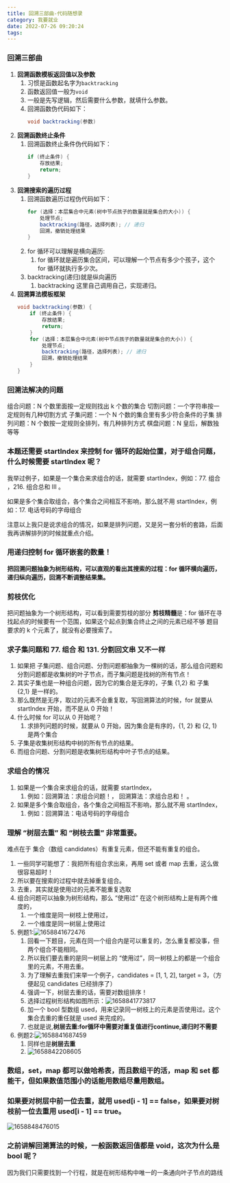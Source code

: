 ```yaml
---
title: 回溯三部曲-代码随想录
category: 我要就业
date: 2022-07-26 09:20:24
tags:
---
```

### 回溯三部曲
1. **回溯函数模板返回值以及参数**
    1. 习惯是函数起名字为`backtracking`
    2. 函数返回值一般为`void`
    3. 一般是先写逻辑，然后需要什么参数，就填什么参数。
    4. 回溯函数伪代码如下：
        ```java
        void backtracking(参数)
        ```
2. **回溯函数终止条件**
    1. 回溯函数终止条件伪代码如下：
        ```java
        if (终止条件) {
            存放结果;
            return;
        }
        ```
3. **回溯搜索的遍历过程**
    1. 回溯函数遍历过程伪代码如下：
        ```java
        for (选择：本层集合中元素(树中节点孩子的数量就是集合的大小)) {
            处理节点;
            backtracking(路径，选择列表); // 递归
            回溯，撤销处理结果
        }
        ```
    2. for 循环可以理解是横向遍历:
        1. for 循环就是遍历集合区间，可以理解一个节点有多少个孩子，这个 for 循环就执行多少次。
    3. backtracking(递归)就是纵向遍历
        1. backtracking 这里自己调用自己，实现递归。
4. **回溯算法模板框架**
    ```java
    void backtracking(参数) {
        if (终止条件) {
            存放结果;
            return;
        }
        for (选择：本层集合中元素(树中节点孩子的数量就是集合的大小)) {
            处理节点;
            backtracking(路径，选择列表); // 递归
            回溯，撤销处理结果
        }
    }
    ```








### 回溯法解决的问题
组合问题：N 个数里面按一定规则找出 k 个数的集合
切割问题：一个字符串按一定规则有几种切割方式
子集问题：一个 N 个数的集合里有多少符合条件的子集
排列问题：N 个数按一定规则全排列，有几种排列方式
棋盘问题：N 皇后，解数独等等


### 本题还需要 startIndex 来控制 for 循环的起始位置，对于组合问题，什么时候需要 startIndex 呢？
我举过例子，如果是一个集合来求组合的话，就需要 startIndex，例如：77. 组合 ，216. 组合总和 III 。

如果是多个集合取组合，各个集合之间相互不影响，那么就不用 startIndex，例如：17. 电话号码的字母组合

注意以上我只是说求组合的情况，如果是排列问题，又是另一套分析的套路，后面我再讲解排列的时候就重点介绍。

### 用递归控制 for 循环嵌套的数量！
**把回溯问题抽象为树形结构，可以直观的看出其搜索的过程：for 循环横向遍历，递归纵向遍历，回溯不断调整结果集。**

### 剪枝优化
把问题抽象为一个树形结构，可以看到需要剪枝的部分
**剪枝精髓**是：for 循环在寻找起点的时候要有一个范围，如果这个起点到集合终止之间的元素已经不够 题目要求的 k 个元素了，就没有必要搜索了。

### 求子集问题和 77. 组合 和 131. 分割回文串 又不一样
1. 如果把 子集问题、组合问题、分割问题都抽象为一棵树的话，那么组合问题和分割问题都是收集树的叶子节点，而子集问题是找树的所有节点！
2. 其实子集也是一种组合问题，因为它的集合是无序的，子集 {1,2} 和 子集 {2,1} 是一样的。
3. 那么既然是无序，取过的元素不会重复取，写回溯算法的时候，for 就要从 startIndex 开始，而不是从 0 开始！
4. 什么时候 for 可以从 0 开始呢？
    1. 求排列问题的时候，就要从 0 开始，因为集合是有序的，{1, 2} 和 {2, 1} 是两个集合
5. 子集是收集树形结构中树的所有节点的结果。
6. 而组合问题、分割问题是收集树形结构中叶子节点的结果。

### 求组合的情况
1. 如果是一个集合来求组合的话，就需要 startIndex，
    1. 例如：回溯算法：求组合问题！， 回溯算法：求组合总和！ 。
2. 如果是多个集合取组合，各个集合之间相互不影响，那么就不用 startIndex，
    1. 例如：回溯算法：电话号码的字母组合

### 理解 “树层去重” 和 “树枝去重” 非常重要。
难点在于 集合（数组 candidates）有重复元素，但还不能有重复的组合。
1. 一些同学可能想了：我把所有组合求出来，再用 set 或者 map 去重，这么做很容易超时！
2. 所以要在搜索的过程中就去掉重复组合。
3. 去重，其实就是使用过的元素不能重复选取
4. 组合问题可以抽象为树形结构，那么 “使用过” 在这个树形结构上是有两个维度的，
    1. 一个维度是同一树枝上使用过，
    2. 一个维度是同一树层上使用过
5. 例题1:![1658841672476](image/回溯三部曲-代码随想录/1658841672476.png)
    1. 回看一下题目，元素在同一个组合内是可以重复的，怎么重复都没事，但两个组合不能相同。
    2. 所以我们要去重的是同一树层上的 “使用过”，同一树枝上的都是一个组合里的元素，不用去重。
    3. 为了理解去重我们来举一个例子，candidates = [1, 1, 2], target = 3，（方便起见 candidates 已经排序了）
    4. 强调一下，树层去重的话，需要对数组排序！
    5. 选择过程树形结构如图所示：![1658841773817](image/回溯三部曲-代码随想录/1658841773817.png)
    6. 加一个 bool 型数组 used，用来记录同一树枝上的元素是否使用过。这个集合去重的重任就是 used 来完成的。
    7. 也就是说,**树层去重:for循环中需要对重复值进行continue,递归时不需要**
6. 例题2:![1658841687459](image/回溯三部曲-代码随想录/1658841687459.png)
    1. 同样也是**树层去重**
    2. ![1658842208605](image/回溯三部曲-代码随想录/1658842208605.png)

### 数组，set，map 都可以做哈希表，而且数组干的活，map 和 set 都能干，但如果数值范围小的话能用数组尽量用数组。


### 如果要对树层中前一位去重，就用 used[i - 1] == false，如果要对树枝前一位去重用 used[i - 1] == true。
![1658848476015](image/回溯三部曲-代码随想录/1658848476015.png)



### 之前讲解回溯算法的时候，一般函数返回值都是 void，这次为什么是 bool 呢？
因为我们只需要找到一个行程，就是在树形结构中唯一的一条通向叶子节点的路线